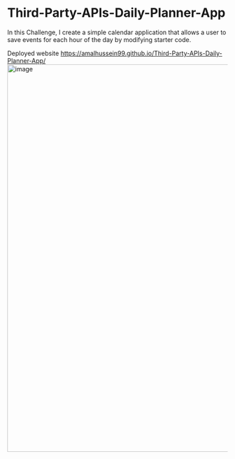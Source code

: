 # Third-Party-APIs-Daily-Planner-App
In this Challenge, I create a simple calendar application that allows a user to save events for each hour of the day by modifying starter code.

Deployed website https://amalhussein99.github.io/Third-Party-APIs-Daily-Planner-App/
<img width="886" alt="image" src="https://user-images.githubusercontent.com/83955269/210419120-580765e5-6295-4ecc-adbe-9d4eea22a8e6.png">

